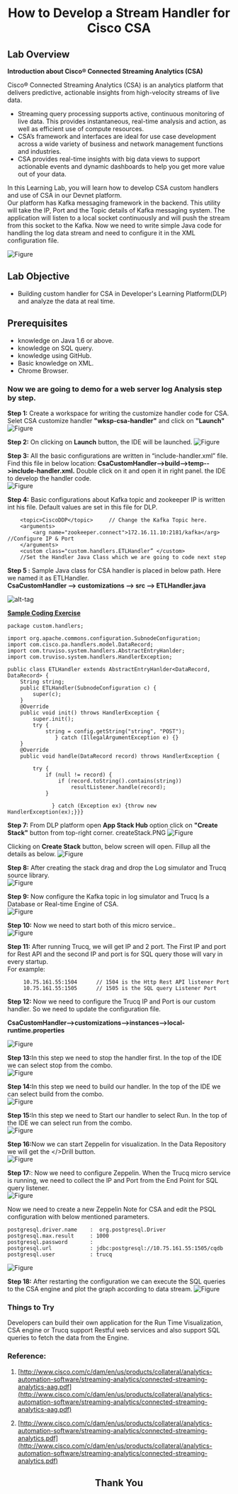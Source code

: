 # <center>How to Develop a Stream Handler for Cisco CSA</center>


## Lab Overview

<b>Introduction about Cisco® Connected Streaming Analytics (CSA) </b><br>

Cisco® Connected Streaming Analytics (CSA) is an analytics platform that delivers predictive, actionable insights from high-velocity streams of live data.

* Streaming query processing supports active, continuous monitoring of live data. This provides instantaneous, real-time analysis and action, as well as efficient use of compute resources. 
* CSA’s framework and interfaces are ideal for use case development across a wide variety of business and network management functions and industries. 
* CSA provides real-time insights with big data views to support actionable events and dynamic dashboards to help you get more value out of your data. 


In this Learning Lab, you will learn how to develop CSA custom handlers and use of CSA in our Devnet platform.<br>
Our platform has Kafka messaging framework in the backend. This utility will take the IP, Port and the Topic details of Kafka messaging system. The application will listen to a local socket continuously and will push the stream from this socket to the Kafka. Now we need to write simple Java code for handling the log data stream and need to configure it in the XML configuration file.

![Figure](https://github.com/prakdutt/data-dev-learning-labs/blob/master/labs/develop-stream-handler-cisco-csa/assets/images/csa.jpg?raw=true)



## Lab Objective

* Building custom handler for CSA in Developer's Learning Platform(DLP) and analyze the data at real time. 

## Prerequisites

* knowledge on Java 1.6 or above.
* knowledge on SQL query.
* knowledge using GitHub.
* Basic knowledge on XML.
* Chrome Browser.


### Now we are going to demo for a web server log Analysis step by step.



<b>Step 1:</b> Create a workspace for writing the customize handler code for CSA. Selet CSA customize handler <b>"wksp-csa-handler"</b> and click on <b>"Launch"</b>
![Figure](https://github.com/prakdutt/data-dev-learning-labs/blob/master/labs/develop-stream-handler-cisco-csa/assets/images/csa-workspace-selection.PNG?raw=true)

<b>Step 2:</b> On clicking on <b>Launch</b> button, the IDE will be launched.
![Figure](https://github.com/prakdutt/data-dev-learning-labs/blob/master/labs/develop-stream-handler-cisco-csa/assets/images/csa-IDE.PNG?raw=true)

<b>Step 3:</b> All the basic configurations are written in “include-handler.xml” file. Find this file in below location: <b>CsaCustomHandler-->build-->temp-->include-handler.xml.</b> Double click on it and open it in right panel.
the IDE to develop the handler code.<br> 
![Figure](https://github.com/prakdutt/data-dev-learning-labs/blob/master/labs/develop-stream-handler-cisco-csa/assets/images/csa-includehandler.PNG?raw=true)

<b>Step 4:</b> Basic configurations about Kafka topic and zookeeper IP is written int his file.</b> 
Default values are set in this file for DLP. 
```
	<topic>CiscoDDP</topic>     // Change the Kafka Topic here.
	<arguments>
 		<arg name="zookeeper.connect">172.16.11.10:2181/kafka</arg>  //Configure IP & Port
	</arguments>
	<custom class="custom.handlers.ETLHandler” </custom>        
	//Set the Handler Java Class which we are going to code next step
```

<b>Step 5 :</b> Sample Java class for CSA handler is placed in below path. Here we named it as ETLHandler.<br>
<b>CsaCustomHandler --> customizations --> src --> ETLHandler.java </b>

![alt-tag](https://github.com/prakdutt/data-dev-learning-labs/blob/master/labs/develop-stream-handler-cisco-csa/assets/images/ETLHandlerClass.PNG?raw=true)

<b><u>Sample Coding Exercise</u></b><br>

```
package custom.handlers;

import org.apache.commons.configuration.SubnodeConfiguration;
import com.cisco.pa.handlers.model.DataRecord;
import com.truviso.system.handlers.AbstractEntryHanlder;
import com.truviso.system.handlers.HandlerException;

public class ETLHandler extends AbstractEntryHanlder<DataRecord, DataRecord> {
	String string;
	public ETLHandler(SubnodeConfiguration c) {
		super(c);
	}
	@Override
	public void init() throws HandlerException {
		super.init();
        try {
        	string = config.getString("string", "POST");
               } catch (IllegalArgumentException e) {}
	}
	@Override
	public void handle(DataRecord record) throws HandlerException {

		try {
			if (null != record) {
				if (record.toString().contains(string))
					resultListener.handle(record);
			}

		      } catch (Exception ex) {throw new HandlerException(ex);}}}
```

<b>Step 7:</b> From DLP platform open <b>App Stack Hub</b> option click on <b>"Create Stack"</b> button from top-right corner.
createStack.PNG
![Figure](https://github.com/prakdutt/data-dev-learning-labs/blob/master/labs/develop-stream-handler-cisco-csa/assets/images/createStack.PNG?raw=true)

Clicking on <b>Create Stack</b> button, below screen will open. Fillup all the details as below.
![Figure](https://github.com/prakdutt/data-dev-learning-labs/blob/master/labs/develop-stream-handler-cisco-csa/assets/images/step7.jpg?raw=true)


<b>Step 8:</b> After creating the stack drag and drop the Log simulator and Trucq source library.<br> 
![Figure](/posts/files/develop-stream-handler-cisco-csa/assets/images/step8.jpg)

<b>Step 9:</b> Now configure the Kafka topic in log simulator and Trucq Is a Database or Real-time Engine of CSA.<br>
![Figure](/posts/files/develop-stream-handler-cisco-csa/assets/images/step9.jpg)

<b>Step 10:</b> Now we need to start both of this micro service..<br>
![Figure](/posts/files/develop-stream-handler-cisco-csa/assets/images/step10.jpg)

<b>Step 11:</b> After running Trucq, we will get IP and 2 port. The First IP and port for Rest API and the second IP and port is for SQL query those will vary in every startup.<br>
For example:<br>

```
     10.75.161.55:1504      // 1504 is the Http Rest API listener Port 
     10.75.161.55:1505	    // 1505 is the SQL query Listener Port
```

<b>Step 12:</b> Now we need to configure the Trucq IP and Port is our custom handler. So we need to update the configuration file.<br>

<b>CsaCustomHandler-->customizations-->instances-->local-runtime.properties</b><br>

![Figure](/posts/files/develop-stream-handler-cisco-csa/assets/images/step12.jpg)

<b>Step 13:</b>In this step we need to stop the handler first. In the top of the IDE we can select stop from the combo. <br>
![Figure](/posts/files/develop-stream-handler-cisco-csa/assets/images/step13.jpg)

<b>Step 14:</b>In this step we need to build our handler. In the top of the IDE we can select build from the combo.<br>
![Figure](/posts/files/develop-stream-handler-cisco-csa/assets/images/step14.jpg)

<b>Step 15:</b>In this step we need to Start our handler to select Run. In the top of the IDE we can select run from the combo.<br>
![Figure](/posts/files/develop-stream-handler-cisco-csa/assets/images/step15.jpg)


<b>Step 16:</b>Now we can start Zeppelin for visualization. In the Data Repository we will get the  </>Drill button.<br>
![Figure](/posts/files/develop-stream-handler-cisco-csa/assets/images/step16.jpg)

<b>Step 17:</b>: Now we need to configure Zeppelin. When the Trucq micro service is running, we need to collect the IP and Port from the End Point for SQL query listener.<br>
![Figure](/posts/files/develop-stream-handler-cisco-csa/assets/images/step17.jpg)

Now we need to create a new Zeppelin Note for CSA and edit the PSQL configuration with below mentioned parameters.<br>

```
postgresql.driver.name    :  org.postgresql.Driver
postgresql.max.result     : 1000
postgresql.password	      : 
postgresql.url		      : jdbc:postgresql://10.75.161.55:1505/cqdb
postgresql.user	          : trucq
```
![Figure](/posts/files/develop-stream-handler-cisco-csa/assets/images/step17_1.jpg)

<b>Step 18:</b> After restarting the configuration we can execute the SQL queries to the CSA engine and plot the graph according to data stream.
![Figure](/posts/files/develop-stream-handler-cisco-csa/assets/images/step18.jpg)


### Things to Try

Developers can build their own application for the Run Time Visualization, CSA engine or Trucq support Restful web services and also support SQL queries to fetch the data from the Engine.

### Reference:
1.	 [http://www.cisco.com/c/dam/en/us/products/collateral/analytics-automation-software/streaming-analytics/connected-streaming-analytics-aag.pdf](http://www.cisco.com/c/dam/en/us/products/collateral/analytics-automation-software/streaming-analytics/connected-streaming-analytics-aag.pdf)

2.	[http://www.cisco.com/c/dam/en/us/products/collateral/analytics-automation-software/streaming-analytics/connected-streaming-analytics.pdf](http://www.cisco.com/c/dam/en/us/products/collateral/analytics-automation-software/streaming-analytics/connected-streaming-analytics.pdf)



## <center>Thank You</center>



